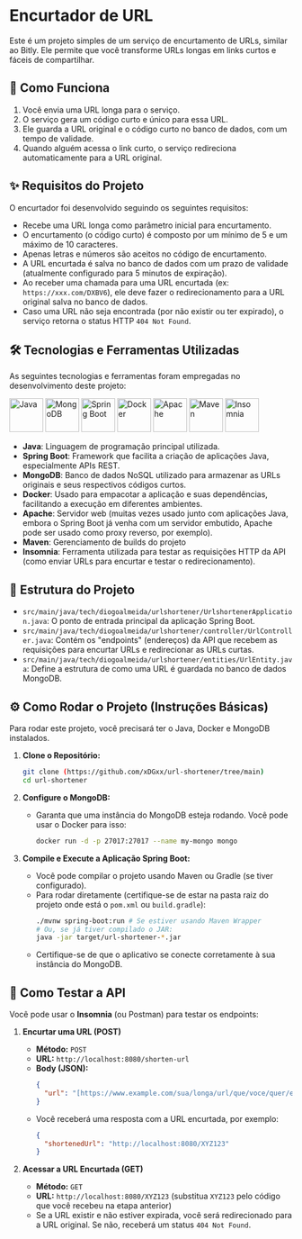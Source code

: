 # Encurtador de URL

Este é um projeto simples de um serviço de encurtamento de URLs, similar ao Bitly. Ele permite que você transforme URLs longas em links curtos e fáceis de compartilhar.

## 🚀 Como Funciona

1.  Você envia uma URL longa para o serviço.
2.  O serviço gera um código curto e único para essa URL.
3.  Ele guarda a URL original e o código curto no banco de dados, com um tempo de validade.
4.  Quando alguém acessa o link curto, o serviço redireciona automaticamente para a URL original.

## ✨ Requisitos do Projeto

O encurtador foi desenvolvido seguindo os seguintes requisitos:

* Recebe uma URL longa como parâmetro inicial para encurtamento.
* O encurtamento (o código curto) é composto por um mínimo de 5 e um máximo de 10 caracteres.
* Apenas letras e números são aceitos no código de encurtamento.
* A URL encurtada é salva no banco de dados com um prazo de validade (atualmente configurado para 5 minutos de expiração).
* Ao receber uma chamada para uma URL encurtada (ex: `https://xxx.com/DXBV6`), ele deve fazer o redirecionamento para a URL original salva no banco de dados.
* Caso uma URL não seja encontrada (por não existir ou ter expirado), o serviço retorna o status HTTP `404 Not Found`.

## 🛠️ Tecnologias e Ferramentas Utilizadas

As seguintes tecnologias e ferramentas foram empregadas no desenvolvimento deste projeto:

<p align="left">
  <img src="https://cdn.jsdelivr.net/gh/devicons/devicon@latest/icons/java/java-original.svg" alt="Java" width="60" height="60"/>
  <img src="https://cdn.jsdelivr.net/gh/devicons/devicon@latest/icons/mongodb/mongodb-original.svg" alt="MongoDB" width="60" height="60"/>
  <img src="https://cdn.jsdelivr.net/gh/devicons/devicon@latest/icons/spring/spring-original.svg" alt="Spring Boot" width="60" height="60"/>
  <img src="https://cdn.jsdelivr.net/gh/devicons/devicon@latest/icons/docker/docker-original.svg" alt="Docker" width="60" height="60"/>
  <img src="https://cdn.jsdelivr.net/gh/devicons/devicon@latest/icons/apache/apache-original.svg" alt="Apache" width="60" height="60"/>
  <img src="https://cdn.jsdelivr.net/gh/devicons/devicon@latest/icons/maven/maven-original.svg" alt="Maven" width="60" height="60"/>
  <img src="https://cdn.jsdelivr.net/gh/devicons/devicon@latest/icons/insomnia/insomnia-original.svg" alt="Insomnia" width="60" height="60"/>
</p>

* **Java**: Linguagem de programação principal utilizada.
* **Spring Boot**: Framework que facilita a criação de aplicações Java, especialmente APIs REST.
* **MongoDB**: Banco de dados NoSQL utilizado para armazenar as URLs originais e seus respectivos códigos curtos.
* **Docker**: Usado para empacotar a aplicação e suas dependências, facilitando a execução em diferentes ambientes.
* **Apache**: Servidor web (muitas vezes usado junto com aplicações Java, embora o Spring Boot já venha com um servidor embutido, Apache pode ser usado como proxy reverso, por exemplo).
* **Maven**: Gerenciamento de builds do projeto
* **Insomnia**: Ferramenta utilizada para testar as requisições HTTP da API (como enviar URLs para encurtar e testar o redirecionamento).

## 📂 Estrutura do Projeto

* `src/main/java/tech/diogoalmeida/urlshortener/UrlshortenerApplication.java`: O ponto de entrada principal da aplicação Spring Boot.
* `src/main/java/tech/diogoalmeida/urlshortener/controller/UrlController.java`: Contém os "endpoints" (endereços) da API que recebem as requisições para encurtar URLs e redirecionar as URLs curtas.
* `src/main/java/tech/diogoalmeida/urlshortener/entities/UrlEntity.java`: Define a estrutura de como uma URL é guardada no banco de dados MongoDB.

## ⚙️ Como Rodar o Projeto (Instruções Básicas)

Para rodar este projeto, você precisará ter o Java, Docker e MongoDB instalados.

1.  **Clone o Repositório:**
    ```bash
    git clone (https://github.com/xDGxx/url-shortener/tree/main)
    cd url-shortener
    ```

2.  **Configure o MongoDB:**
    * Garanta que uma instância do MongoDB esteja rodando. Você pode usar o Docker para isso:
        ```bash
        docker run -d -p 27017:27017 --name my-mongo mongo
        ```

3.  **Compile e Execute a Aplicação Spring Boot:**
    * Você pode compilar o projeto usando Maven ou Gradle (se tiver configurado).
    * Para rodar diretamente (certifique-se de estar na pasta raiz do projeto onde está o `pom.xml` ou `build.gradle`):
        ```bash
        ./mvnw spring-boot:run # Se estiver usando Maven Wrapper
        # Ou, se já tiver compilado o JAR:
        java -jar target/url-shortener-*.jar
        ```
    * Certifique-se de que o aplicativo se conecte corretamente à sua instância do MongoDB.

## 🧪 Como Testar a API

Você pode usar o **Insomnia** (ou Postman) para testar os endpoints:

1.  **Encurtar uma URL (POST)**
    * **Método:** `POST`
    * **URL:** `http://localhost:8080/shorten-url`
    * **Body (JSON):**
        ```json
        {
          "url": "[https://www.example.com/sua/longa/url/que/voce/quer/encurtar](https://www.example.com/sua/longa/url/que/voce/quer/encurtar)"
        }
        ```
    * Você receberá uma resposta com a URL encurtada, por exemplo:
        ```json
        {
          "shortenedUrl": "http://localhost:8080/XYZ123"
        }
        ```

2.  **Acessar a URL Encurtada (GET)**
    * **Método:** `GET`
    * **URL:** `http://localhost:8080/XYZ123` (substitua `XYZ123` pelo código que você recebeu na etapa anterior)
    * Se a URL existir e não estiver expirada, você será redirecionado para a URL original. Se não, receberá um status `404 Not Found`.
